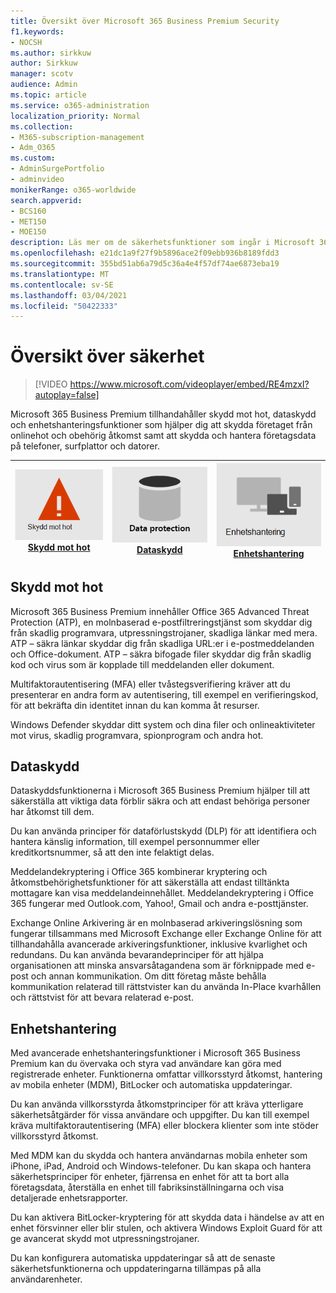 ```yaml
---
title: Översikt över Microsoft 365 Business Premium Security
f1.keywords:
- NOCSH
ms.author: sirkkuw
author: Sirkkuw
manager: scotv
audience: Admin
ms.topic: article
ms.service: o365-administration
localization_priority: Normal
ms.collection:
- M365-subscription-management
- Adm_O365
ms.custom:
- AdminSurgePortfolio
- adminvideo
monikerRange: o365-worldwide
search.appverid:
- BCS160
- MET150
- MOE150
description: Läs mer om de säkerhetsfunktioner som ingår i Microsoft 365 för företag.
ms.openlocfilehash: e21dc1a9f27f9b5896ace2f09ebb936b8189fdd3
ms.sourcegitcommit: 355bd51ab6a79d5c36a4e4f57df74ae6873eba19
ms.translationtype: MT
ms.contentlocale: sv-SE
ms.lasthandoff: 03/04/2021
ms.locfileid: "50422333"
---
```

# <a name="overview-of-security"></a>Översikt över säkerhet

> [!VIDEO https://www.microsoft.com/videoplayer/embed/RE4mzxI?autoplay=false]

Microsoft 365 Business Premium tillhandahåller skydd mot hot, dataskydd och enhetshanteringsfunktioner som hjälper dig att skydda företaget från onlinehot och obehörig åtkomst samt att skydda och hantera företagsdata på telefoner, surfplattor och datorer.

|![Skydd mot hot](../media/m365-business-security-threat-protection.png)<br/>[Skydd mot hot](#threat-protection)|![Samarbeta med en klient](../media/m365-business-security-data-protection.png) <br/>[Dataskydd](#data-protection) | ![Enhetshantering](../media/m365-business-security-device-management.png) <br/>[Enhetshantering](#device-management) |
|--|--|--|

## <a name="threat-protection"></a>Skydd mot hot

Microsoft 365 Business Premium innehåller Office 365 Advanced Threat Protection (ATP), en molnbaserad e-postfiltreringstjänst som skyddar dig från skadlig programvara, utpressningstrojaner, skadliga länkar med mera. ATP – säkra länkar skyddar dig från skadliga URL:er i e-postmeddelanden och Office-dokument. ATP – säkra bifogade filer skyddar dig från skadlig kod och virus som är kopplade till meddelanden eller dokument.

Multifaktorautentisering (MFA) eller tvåstegsverifiering kräver att du presenterar en andra form av autentisering, till exempel en verifieringskod, för att bekräfta din identitet innan du kan komma åt resurser.  

Windows Defender skyddar ditt system och dina filer och onlineaktiviteter mot virus, skadlig programvara, spionprogram och andra hot.

## <a name="data-protection"></a>Dataskydd

Dataskyddsfunktionerna i Microsoft 365 Business Premium hjälper till att säkerställa att viktiga data förblir säkra och att endast behöriga personer har åtkomst till dem.

Du kan använda principer för dataförlustskydd (DLP) för att identifiera och hantera känslig information, till exempel personnummer eller kreditkortsnummer, så att den inte felaktigt delas. 

Meddelandekryptering i Office 365 kombinerar kryptering och åtkomstbehörighetsfunktioner för att säkerställa att endast tilltänkta mottagare kan visa meddelandeinnehållet. Meddelandekryptering i Office 365 fungerar med Outlook.com, Yahoo!, Gmail och andra e-posttjänster.

Exchange Online Arkivering är en molnbaserad arkiveringslösning som fungerar tillsammans med Microsoft Exchange eller Exchange Online för att tillhandahålla avancerade arkiveringsfunktioner, inklusive kvarlighet och redundans. Du kan använda bevarandeprinciper för att hjälpa organisationen att minska ansvarsåtagandena som är förknippade med e-post och annan kommunikation. Om ditt företag måste behålla kommunikation relaterad till rättstvister kan du använda In-Place kvarhållen och rättstvist för att bevara relaterad e-post.

## <a name="device-management"></a>Enhetshantering

Med avancerade enhetshanteringsfunktioner i Microsoft 365 Business Premium kan du övervaka och styra vad användare kan göra med registrerade enheter. Funktionerna omfattar villkorsstyrd åtkomst, hantering av mobila enheter (MDM), BitLocker och automatiska uppdateringar.

Du kan använda villkorsstyrda åtkomstprinciper för att kräva ytterligare säkerhetsåtgärder för vissa användare och uppgifter. Du kan till exempel kräva multifaktorautentisering (MFA) eller blockera klienter som inte stöder villkorsstyrd åtkomst.

Med MDM kan du skydda och hantera användarnas mobila enheter som iPhone, iPad, Android och Windows-telefoner. Du kan skapa och hantera säkerhetsprinciper för enheter, fjärrensa en enhet för att ta bort alla företagsdata, återställa en enhet till fabriksinställningarna och visa detaljerade enhetsrapporter. 

Du kan aktivera BitLocker-kryptering för att skydda data i händelse av att en enhet försvinner eller blir stulen, och aktivera Windows Exploit Guard för att ge avancerat skydd mot utpressningstrojaner.

Du kan konfigurera automatiska uppdateringar så att de senaste säkerhetsfunktionerna och uppdateringarna tillämpas på alla användarenheter. 